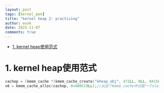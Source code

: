 ```yaml
---
layout: post
tags: [kernel_pwn]
title: "kernel heap 2: practicing"
author: wsxk
date: 2025-11-07
comments: true
---
```


- [1. kernel heap使用范式](#1-kernel-heap使用范式)



# 1. kernel heap使用范式<br>
```c
cachep = (kmem_cache *)kmem_cache_create("kheap_obj", 472LL, 0LL, 84156416LL, 0LL);//大小为472
v6 = kmem_cache_alloc(cachep, 0x400CC0LL);//从这个kmem_cache中分配一个slot
```








<!-- Google tag (gtag.js) -->
<script async src="https://www.googletagmanager.com/gtag/js?id=G-C22S5YSYL7"></script>
<script>
  window.dataLayer = window.dataLayer || [];
  function gtag(){dataLayer.push(arguments);}
  gtag('js', new Date());

  gtag('config', 'G-C22S5YSYL7');
</script>